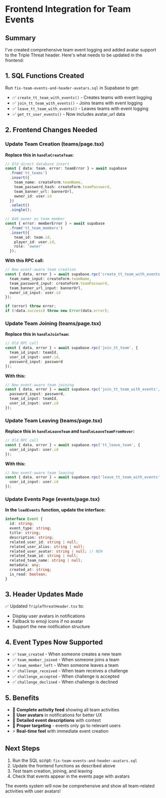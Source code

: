 # Frontend Integration for Team Events

## Summary

I've created comprehensive team event logging and added avatar support to the Triple Threat header. Here's what needs to be updated in the frontend:

## 1. SQL Functions Created

Run `fix-team-events-and-header-avatars.sql` in Supabase to get:

- ✅ `create_tt_team_with_events()` - Creates teams with event logging
- ✅ `join_tt_team_with_events()` - Joins teams with event logging  
- ✅ `leave_tt_team_with_events()` - Leaves teams with event logging
- ✅ `get_tt_user_events()` - Now includes avatar_url data

## 2. Frontend Changes Needed

### Update Team Creation (teams/page.tsx)

**Replace this in `handleCreateTeam`:**
```typescript
// Old direct database insert
const { data: team, error: teamError } = await supabase
  .from('tt_teams')
  .insert({
    team_name: createForm.teamName,
    team_password_hash: createForm.teamPassword,
    team_banner_url: bannerUrl,
    owner_id: user.id
  })
  .select()
  .single();

// Add owner as team member
const { error: memberError } = await supabase
  .from('tt_team_members')
  .insert({
    team_id: team.id,
    player_id: user.id,
    role: 'owner'
  });
```

**With this RPC call:**
```typescript
// New event-aware team creation
const { data, error } = await supabase.rpc('create_tt_team_with_events', {
  team_name_input: createForm.teamName,
  team_password_input: createForm.teamPassword,
  team_banner_url_input: bannerUrl,
  owner_id_input: user.id
});

if (error) throw error;
if (!data.success) throw new Error(data.error);
```

### Update Team Joining (teams/page.tsx)

**Replace this in `handleJoinTeam`:**
```typescript
// Old RPC call
const { data, error } = await supabase.rpc('join_tt_team', {
  team_id_input: teamId,
  user_id_input: user.id,
  password_input: password
});
```

**With this:**
```typescript
// New event-aware team joining
const { data, error } = await supabase.rpc('join_tt_team_with_events', {
  password_input: password,
  team_id_input: teamId,
  user_id_input: user.id
});
```

### Update Team Leaving (teams/page.tsx)

**Replace this in `handleLeaveTeam` and `handleLeaveTeamFromHover`:**
```typescript
// Old RPC call
const { data, error } = await supabase.rpc('tt_leave_team', {
  user_id_input: user.id
});
```

**With this:**
```typescript
// New event-aware team leaving
const { data, error } = await supabase.rpc('leave_tt_team_with_events', {
  user_id_input: user.id
});
```

### Update Events Page (events/page.tsx)

**In the `loadEvents` function, update the interface:**

```typescript
interface Event {
  id: string;
  event_type: string;
  title: string;
  description: string;
  related_user_id: string | null;
  related_user_alias: string | null;
  related_user_avatar: string | null; // NEW
  related_team_id: string | null;
  related_team_name: string | null;
  metadata: any;
  created_at: string;
  is_read: boolean;
}
```

## 3. Header Updates Made

✅ Updated `TripleThreatHeader.tsx` to:
- Display user avatars in notifications
- Fallback to emoji icons if no avatar
- Support the new notification structure

## 4. Event Types Now Supported

- ✅ `team_created` - When someone creates a new team
- ✅ `team_member_joined` - When someone joins a team
- ✅ `team_member_left` - When someone leaves a team
- ✅ `challenge_received` - When team receives a challenge
- ✅ `challenge_accepted` - When challenge is accepted
- ✅ `challenge_declined` - When challenge is declined

## 5. Benefits

- 🎉 **Complete activity feed** showing all team activities
- 👤 **User avatars** in notifications for better UX
- 📝 **Detailed event descriptions** with context
- 🔔 **Proper targeting** - events only go to relevant users
- ⚡ **Real-time feel** with immediate event creation

## Next Steps

1. Run the SQL script: `fix-team-events-and-header-avatars.sql`
2. Update the frontend functions as described above
3. Test team creation, joining, and leaving
4. Check that events appear in the events page with avatars

The events system will now be comprehensive and show all team-related activities with user avatars!

